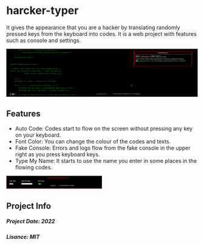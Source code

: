 # harcker-typer
It gives the appearance that you are a hacker by translating randomly pressed keys from the keyboard into codes. It is a web project with features such as console and settings.

<p  align="center">
  <img  src="https://github.com/7yasin/harcker-typer/blob/main/readme-images/gif.gif">
</p>

## Features

<ul>
  <li>Auto Code: Codes start to flow on the screen without pressing any key on your keyboard.</li>
  <li>Font Color: You can change the colour of the codes and texts.</li>
  <li>Fake Console: Errors and logs flow from the fake console in the upper right as you press keyboard keys.</li>
  <li>Type My Name: It starts to use the name you enter in some places in the flowing codes.</li>
</ul>

<p  align="left">
  <img width="50%" src="https://github.com/7yasin/harcker-typer/blob/main/readme-images/sc2.png">
</p>

## Project Info
<h5>Project Date: 2022</h5>
<h5>Lisance: MIT</h5>

